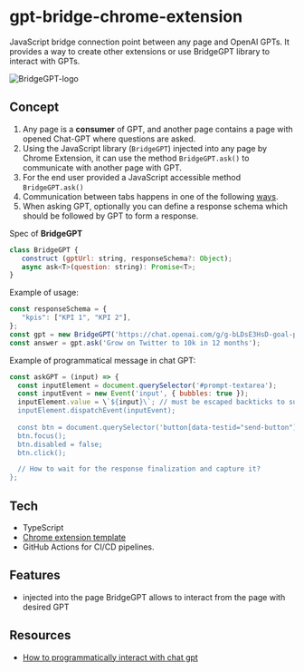 # gpt-bridge-chrome-extension
JavaScript bridge connection point between any page and OpenAI GPTs. It provides a way to create other extensions or use BridgeGPT library to interact with GPTs.

![BridgeGPT-logo](https://github.com/maZahaca/BridgeGpt-chrome-extension/assets/1290067/a413f55d-7a27-4fa5-b2d8-8977a5750517)

## Concept
1. Any page is a **consumer** of GPT, and another page contains a page with opened Chat-GPT where questions are asked.
2. Using the JavaScript library (`BridgeGPT`) injected into any page by Chrome Extension, it can use the method `BridgeGPT.ask()` to communicate with another page with GPT.
3. For the end user provided a JavaScript accessible method `BridgeGPT.ask()`
4. Communication between tabs happens in one of the following [ways](https://twitter.com/AndrewRedUK/status/1746142202466627910).
5. When asking GPT, optionally you can define a response schema which should be followed by GPT to form a response.

Spec of **BridgeGPT**
```javascript
class BridgeGPT {
   construct (gptUrl: string, responseSchema?: Object);
   async ask<T>(question: string): Promise<T>;
}
```

Example of usage:
```javascript
const responseSchema = {
   "kpis": ["KPI 1", "KPI 2"],
};
const gpt = new BridgeGPT('https://chat.openai.com/g/g-bLDsE3HsD-goal-planner'); // or just https://chat.openai.com
const answer = gpt.ask('Grow on Twitter to 10k in 12 months');
```

Example of programmatical message in chat GPT:
```javascript
const askGPT = (input) => {
  const inputElement = document.querySelector('#prompt-textarea');
  const inputEvent = new Event('input', { bubbles: true });
  inputElement.value = \`${input}\`; // must be escaped backticks to support multiline
  inputElement.dispatchEvent(inputEvent);
      
  const btn = document.querySelector('button[data-testid="send-button"]');
  btn.focus();
  btn.disabled = false;
  btn.click();

  // How to wait for the response finalization and capture it?
};
```

## Tech
- TypeScript
- [Chrome extension template](https://github.com/chibat/chrome-extension-typescript-starter)
- GitHub Actions for CI/CD pipelines.

## Features
- injected into the page BridgeGPT allows to interact from the page with desired GPT

## Resources
- [How to programmatically interact with chat gpt](https://github.com/smol-ai/GodMode/blob/8ac3ffde96ab72d992b5d5cf1743673e610cb07b/src/providers/openai.js#L13)
